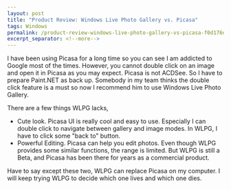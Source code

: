 ```yaml
---
layout: post
title: "Product Review: Windows Live Photo Gallery vs. Picasa"
tags: Windows
permalink: /product-review-windows-live-photo-gallery-vs-picasa-f0d176d48141
excerpt_separator: <!--more-->
---
```

I have been using Picasa for a long time so you can see I am addicted to Google most of the times. However, you cannot double click on an image and open it in Picasa as you may expect. Picasa is not ACDSee. So I have to prepare Paint.NET as back up. Somebody in my team thinks the double click feature is a must so now I recommend him to use Windows Live Photo Gallery.
<!--more-->

There are a few things WLPG lacks,

* Cute look. Picasa UI is really cool and easy to use. Especially I can double click to navigate between gallery and image modes. In WLPG, I have to click some "back to" button.
* Powerful Editing. Picasa can help you edit photos. Even though WLPG provides some similar functions, the range is limited. But WLPG is still a Beta, and Picasa has been there for years as a commercial product.

Have to say except these two, WLPG can replace Picasa on my computer. I will keep trying WLPG to decide which one lives and which one dies.
